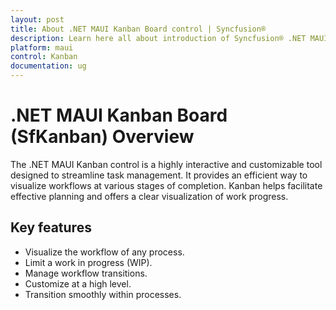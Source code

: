 ```yaml
---
layout: post
title: About .NET MAUI Kanban Board control | Syncfusion®
description: Learn here all about introduction of Syncfusion® .NET MAUI Kanban Board (SfKanban) control, its elements and more.
platform: maui
control: Kanban
documentation: ug
---
```


# .NET MAUI Kanban Board (SfKanban) Overview

The .NET MAUI Kanban control is a highly interactive and customizable tool designed to streamline task management. It provides an efficient way to visualize workflows at various stages of completion. Kanban helps facilitate effective planning and offers a clear visualization of work progress.

## Key features

* Visualize the workflow of any process.
* Limit a work in progress (WIP).
* Manage workflow transitions.
* Customize at a high level.
* Transition smoothly within processes.